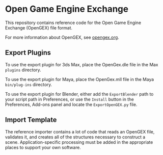 # Open Game Engine Exchange

This repository contains reference code for the Open Game Engine Exchange (OpenGEX) file format.

For more information about OpenGEX, see [opengex.org](http://opengex.org).

## Export Plugins

To use the export plugin for 3ds Max, place the OpenGex.dle file in the Max `plugins` directory.

To use the export plugin for Maya, place the OpenGex.mll file in the Maya `bin/plug-ins` directory.

To use the export plugin for Blender, either add the `ExportBlender` path to your script path in Preferences, or use the `Install` button in the Preferences, Add-ons panel and locate the `ExportOpenGEX.py` file. 

## Import Template

The reference importer contains a lot of code that reads an OpenGEX file, validates it, and creates all of the structures necessary to construct a scene. Application-specific processing must be added in the appropriate places to support your own software.
